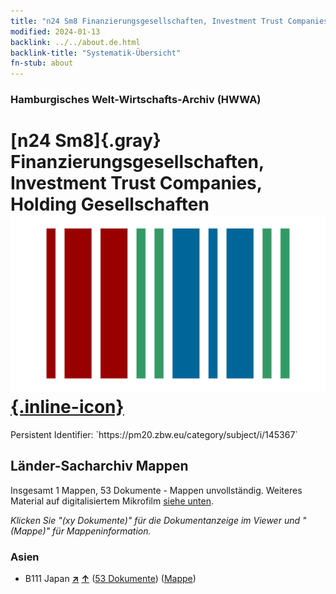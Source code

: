 ```yaml
---
title: "n24 Sm8 Finanzierungsgesellschaften, Investment Trust Companies, Holding Gesellschaften"
modified: 2024-01-13
backlink: ../../about.de.html
backlink-title: "Systematik-Übersicht"
fn-stub: about
---
```


### Hamburgisches Welt-Wirtschafts-Archiv (HWWA)

# [n24 Sm8]{.gray}&#8201; Finanzierungsgesellschaften, Investment Trust Companies, Holding Gesellschaften &#160; [![Wikidata](/images/Wikidata-logo.svg "Wikidata"){.inline-icon}](http://www.wikidata.org/entity/Q104711002)

<div class="hint">Persistent Identifier: `https://pm20.zbw.eu/category/subject/i/145367`</div>







## Länder-Sacharchiv Mappen






Insgesamt 1 Mappen, 53 Dokumente - Mappen unvollständig. Weiteres Material auf digitalisiertem Mikrofilm [siehe unten](#filmsections).

_Klicken Sie "(xy Dokumente)" für die Dokumentanzeige im Viewer und "(Mappe)" für Mappeninformation._




### Asien

- B111 Japan [**&nearr;**](../../../geo/i/141272/about.de.html "Japan (alle Mappen)") [**&uarr;**](../../../geo/about.de.html#B111 "Ländersystematik") (<a href="https://pm20.zbw.eu/iiifview/folder/sh/141272,145367" title="über: Japan : Finanzierungsgesellschaften, Investment Trust Companies, Holding Gesellschaften" target="_blank">53 Dokumente</a>) ([Mappe](../../../../folder/sh/1412xx/141272/1453xx/145367/about.de.html))



<a id="filmsections" />













